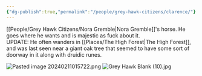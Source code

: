 ```yaml
---
{"dg-publish":true,"permalink":"/people/grey-hawk-citizens/clarence/"}
---
```


[[People/Grey Hawk Citizens/Nora Gremble\|Nora Gremble]]'s horse.  He goes where he wants and is majestic as fuck about it.  
UPDATE: He often wanders in [[Places/The High Forest\|The High Forest]], and was last seen near a giant oak tree that seemed to have some sort of doorway in it along with druidic runes.  

![Pasted image 20240211015722.png](/img/user/Z_Attachments/Pasted%20image%2020240211015722.png)
![Grey Hawk Blank (10).jpg](/img/user/Z_Attachments/Grey%20Hawk%20Blank%20(10).jpg)